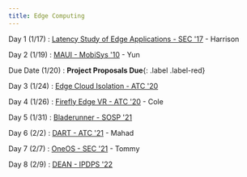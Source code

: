 ```yaml
---
title: Edge Computing
---
```

Day 1 (1/17)
 : [Latency Study of Edge Applications - SEC '17](https://dl.acm.org/doi/10.1145/3132211.3134458) - Harrison

Day 2 (1/19)
 : [MAUI - MobiSys '10](https://www.microsoft.com/en-us/research/wp-content/uploads/2010/06/maui.pdf) - Yun

Due Date (1/20)
 : **Project Proposals Due**{: .label .label-red}

Day 3 (1/24)
 : [Edge Cloud Isolation - ATC '20](https://www.usenix.org/conference/atc20/presentation/ren)

Day 4 (1/26)
 : [Firefly Edge VR - ATC '20](https://www.usenix.org/system/files/atc20-liu-xing.pdf) - Cole

Day 5 (1/31)
 : [Bladerunner - SOSP '21](https://dl.acm.org/doi/pdf/10.1145/3477132.3483572)

Day 6 (2/2)
 : [DART - ATC '21](https://www.usenix.org/system/files/atc21-liu.pdf) - Mahad

Day 7 (2/7)
 : [OneOS - SEC '21](https://ieeexplore.ieee.org/document/9708969) - Tommy

Day 8 (2/9)
 : [DEAN - IPDPS '22](https://ieeexplore.ieee.org/document/9820728)

